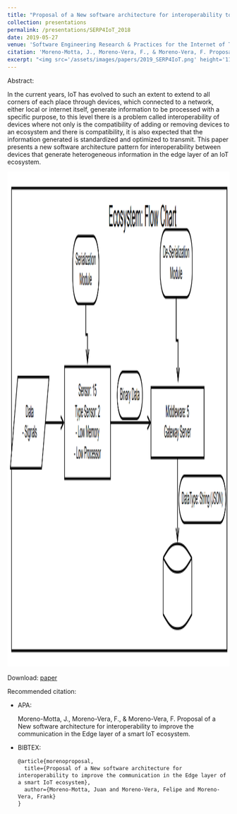 ```yaml
---
title: "Proposal of a New software architecture for interoperability to improve the communication in the Edge layer of a smart IoT ecosystem"
collection: presentations
permalink: /presentations/SERP4IoT_2018
date: 2019-05-27
venue: 'Software Engineering Research & Practices for the Internet of Things (SERP4IoT), Montreal - Canada'
citation: 'Moreno-Motta, J., Moreno-Vera, F., & Moreno-Vera, F. Proposal of a New software architecture for interoperability to improve the communication in the Edge layer of a smart IoT ecosystem.'
excerpt: "<img src='/assets/images/papers/2019_SERP4IoT.png' height='1120' width='520'>"
---
```


Abstract:

In the current years, IoT has evolved to such an extent to extend to all corners of each place through devices, which connected to a network, either local or internet itself, generate information to be processed with a specific purpose, to this level there is a problem called interoperability of devices where not only is the compatibility of adding or removing devices to an ecosystem and there is compatibility, it is also expected that the information generated is standardized and optimized to transmit. This paper presents a new software architecture pattern for interoperability between devices that generate heterogeneous information in the edge layer of an IoT ecosystem.

<img src='/assets/images/papers/2019_SERP4IoT.png' height='1120' width='520'>

Download: [paper](https://moar82.github.io/SERP4IoT/submissions/SERP4IoT2019_proceedings.pdf)

Recommended citation:

* APA:

  Moreno-Motta, J., Moreno-Vera, F., & Moreno-Vera, F. Proposal of a New software architecture for interoperability to improve the communication in the Edge layer of a smart IoT ecosystem.

* BIBTEX:

      @article{morenoproposal,
        title={Proposal of a New software architecture for interoperability to improve the communication in the Edge layer of a smart IoT ecosystem},
        author={Moreno-Motta, Juan and Moreno-Vera, Felipe and Moreno-Vera, Frank}
      }
